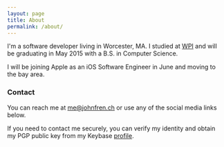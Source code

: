 ```yaml
---
layout: page
title: About
permalink: /about/
---
```


I'm a software developer living in Worcester, MA. I studied at [WPI](http://wpi.edu/) and will be graduating in May 2015 with a B.S. in Computer Science.

I will be joining Apple as an iOS Software Engineer in June and moving to the bay area.

### Contact

You can reach me at <me@johnfren.ch> or use any of the social media links below.

If you need to contact me securely, you can verify my identity and obtain my PGP public key from my Keybase [profile](https://keybase.io/jdfrench/).